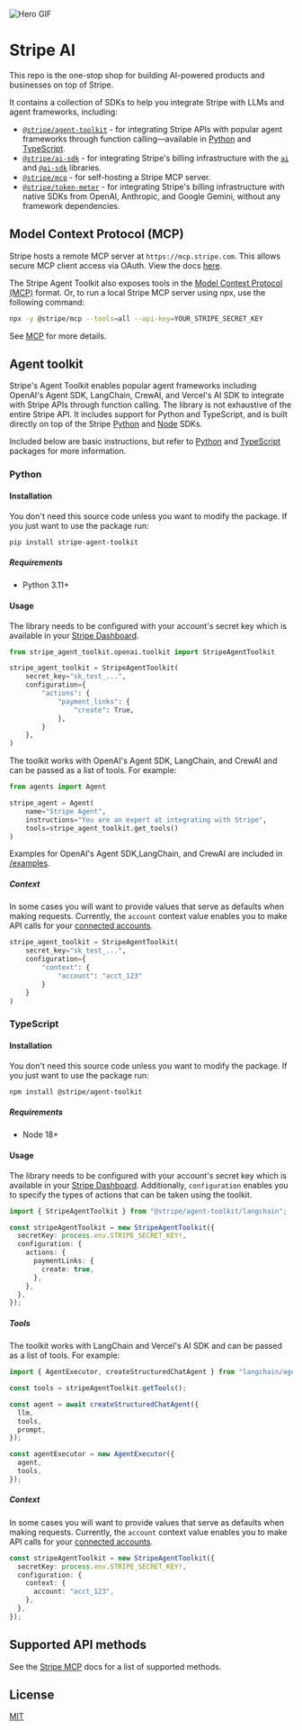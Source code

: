 ![Hero GIF](https://stripe.dev/images/badges/ai-banner.gif)

# Stripe AI

This repo is the one-stop shop for building AI-powered products and businesses on top of Stripe. 

It contains a collection of SDKs to help you integrate Stripe with LLMs and agent frameworks, including: 

* [`@stripe/agent-toolkit`](/tools/typescript) - for integrating Stripe APIs with popular agent frameworks through function calling—available in [Python](/tools/python) and [TypeScript](/tools/typescript).
* [`@stripe/ai-sdk`](/llm/ai-sdk) - for integrating Stripe's billing infrastructure with the [`ai`](https://npm.im/ai) and [`@ai-sdk`](https://ai-sdk.dev/) libraries.
* [`@stripe/mcp`](/tools/modelcontextprotocol) - for self-hosting a Stripe MCP server.
* [`@stripe/token-meter`](/llm/token-meter) - for integrating Stripe's billing infrastructure with native SDKs from OpenAI, Anthropic, and Google Gemini, without any framework dependencies.

## Model Context Protocol (MCP)

Stripe hosts a remote MCP server at `https://mcp.stripe.com`. This allows secure MCP client access via OAuth. View the docs [here](https://docs.stripe.com/mcp#remote).

The Stripe Agent Toolkit also exposes tools in the [Model Context Protocol (MCP)](https://modelcontextprotocol.com/) format. Or, to run a local Stripe MCP server using npx, use the following command:

```sh
npx -y @stripe/mcp --tools=all --api-key=YOUR_STRIPE_SECRET_KEY
```

See [MCP](/tools/modelcontextprotocol) for more details.

## Agent toolkit

Stripe's Agent Toolkit enables popular agent frameworks including OpenAI's Agent SDK, LangChain, CrewAI, and Vercel's AI SDK to integrate with Stripe APIs through function calling. The library is not exhaustive of the entire Stripe API. It includes support for Python and TypeScript, and is built directly on top of the Stripe [Python][python-sdk] and [Node][node-sdk] SDKs.

Included below are basic instructions, but refer to [Python](/tools/python) and [TypeScript](/tools/typescript) packages for more information.

### Python

#### Installation

You don't need this source code unless you want to modify the package. If you just
want to use the package run:

```sh
pip install stripe-agent-toolkit
```

##### Requirements

- Python 3.11+

#### Usage

The library needs to be configured with your account's secret key which is
available in your [Stripe Dashboard][api-keys].

```python
from stripe_agent_toolkit.openai.toolkit import StripeAgentToolkit

stripe_agent_toolkit = StripeAgentToolkit(
    secret_key="sk_test_...",
    configuration={
        "actions": {
            "payment_links": {
                "create": True,
            },
        }
    },
)
```

The toolkit works with OpenAI's Agent SDK, LangChain, and CrewAI and can be passed as a list of tools. For example:

```python
from agents import Agent

stripe_agent = Agent(
    name="Stripe Agent",
    instructions="You are an expert at integrating with Stripe",
    tools=stripe_agent_toolkit.get_tools()
)
```

Examples for OpenAI's Agent SDK,LangChain, and CrewAI are included in [/examples](/tools/python/examples).

##### Context

In some cases you will want to provide values that serve as defaults when making requests. Currently, the `account` context value enables you to make API calls for your [connected accounts](https://docs.stripe.com/connect/authentication).

```python
stripe_agent_toolkit = StripeAgentToolkit(
    secret_key="sk_test_...",
    configuration={
        "context": {
            "account": "acct_123"
        }
    }
)
```

### TypeScript

#### Installation

You don't need this source code unless you want to modify the package. If you just
want to use the package run:

```sh
npm install @stripe/agent-toolkit
```

##### Requirements

- Node 18+

#### Usage

The library needs to be configured with your account's secret key which is available in your [Stripe Dashboard][api-keys]. Additionally, `configuration` enables you to specify the types of actions that can be taken using the toolkit.

```typescript
import { StripeAgentToolkit } from "@stripe/agent-toolkit/langchain";

const stripeAgentToolkit = new StripeAgentToolkit({
  secretKey: process.env.STRIPE_SECRET_KEY!,
  configuration: {
    actions: {
      paymentLinks: {
        create: true,
      },
    },
  },
});
```

##### Tools

The toolkit works with LangChain and Vercel's AI SDK and can be passed as a list of tools. For example:

```typescript
import { AgentExecutor, createStructuredChatAgent } from "langchain/agents";

const tools = stripeAgentToolkit.getTools();

const agent = await createStructuredChatAgent({
  llm,
  tools,
  prompt,
});

const agentExecutor = new AgentExecutor({
  agent,
  tools,
});
```

##### Context

In some cases you will want to provide values that serve as defaults when making requests. Currently, the `account` context value enables you to make API calls for your [connected accounts](https://docs.stripe.com/connect/authentication).

```typescript
const stripeAgentToolkit = new StripeAgentToolkit({
  secretKey: process.env.STRIPE_SECRET_KEY!,
  configuration: {
    context: {
      account: "acct_123",
    },
  },
});
```

## Supported API methods

See the [Stripe MCP](https://docs.stripe.com/mcp) docs for a list of supported methods.

[python-sdk]: https://github.com/stripe/stripe-python
[node-sdk]: https://github.com/stripe/stripe-node
[api-keys]: https://dashboard.stripe.com/account/apikeys

## License

[MIT](LICENSE)